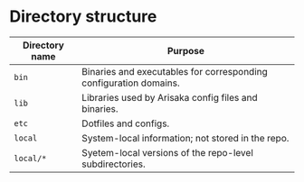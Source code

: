 # Directory structure

| Directory name | Purpose                                                     |
| -------------- | ----------------------------------------------------------- |
| `bin`          | Binaries and executables for corresponding configuration domains. |
| `lib`          | Libraries used by Arisaka config files and binaries.        |
| `etc`          | Dotfiles and configs.                                       |
| `local`        | System-local information; not stored in the repo.           |
| `local/*`      | Syetem-local versions of the repo-level subdirectories.     |
